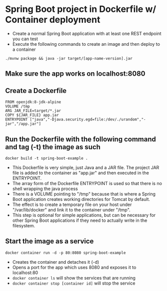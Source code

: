 # Spring Boot project in Dockerfile w/ Container deployment

- Create a normal Spring Boot application with at least one REST endpoint you can test
- Execute the following commands to create an image and then deploy to a container 

```
./mvnw package && java -jar target/[app-name-version].jar
```

## Make sure the app works on localhost:8080
## Create a Dockerfile

```
FROM openjdk:8-jdk-alpine
VOLUME /tmp
ARG JAR_FILE=target/*.jar
COPY ${JAR_FILE} app.jar
ENTRYPOINT ["java","-Djava.security.egd=file:/dev/./urandom","-jar","/app.jar"]
```

## Run the Dockerfile with the following command and tag (-t) the image as such

```
docker build -t spring-boot-example .
```

- This Dockerfile is very simple, just Java and a JAR file. The project JAR file is added to the container as "app.jar" and then executed in the ENTRYPOINT. 
- The array form of the Dockerfile ENTRYPOINT is used so that there is no shell wrapping the java process
- There is a VOLUME pointing to "/tmp" because that is where a Spring Boot application creates working directories for Tomcat by default. 
- The effect is to create a temporary file on your host under "/var/lib/docker" and link it to the container under "/tmp". 
- This step is optional for simple applications, but can be necessary for other Spring Boot applications if they need to actually write in the filesystem.

## Start the image as a service

```
docker container run -d -p 80:8080 spring-boot-example
```

- Creates the container and detaches it (-d)
- Opens a port for the app which uses 8080 and exposes it to localhost:80
- `docker container ls` will show the services that are running
- `docker container stop [container id]` will stop the service
